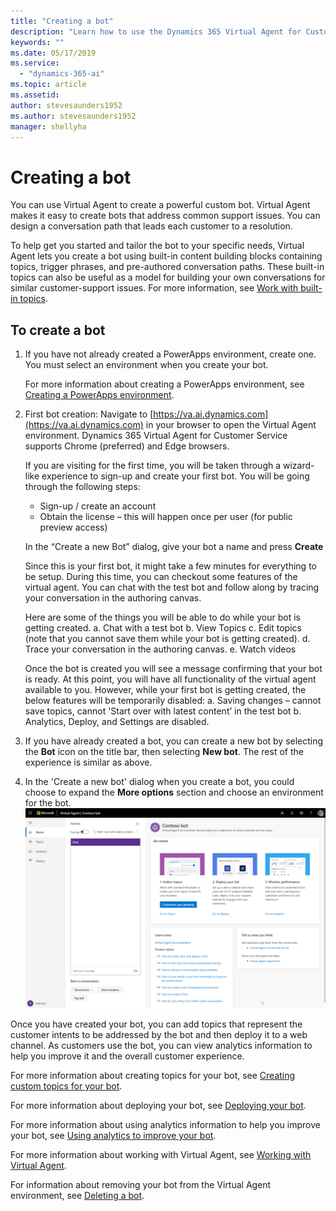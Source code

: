 ```yaml
---
title: "Creating a bot"
description: "Learn how to use the Dynamics 365 Virtual Agent for Customer Service to create a bot."
keywords: ""
ms.date: 05/17/2019
ms.service:
  - "dynamics-365-ai"
ms.topic: article
ms.assetid: 
author: stevesaunders1952
ms.author: stevesaunders1952
manager: shellyha
---
```


# Creating a bot

You can use Virtual Agent to create a powerful custom bot. Virtual Agent makes it easy to create bots that address common support issues. You can design a conversation path that leads each customer to a resolution.

To help get you started and tailor the bot to your specific needs, Virtual Agent lets you create a bot using built-in content building blocks containing topics, trigger phrases, and pre-authored conversation paths. These built-in topics can also be useful as a model for building your own conversations for similar customer-support issues. For more information, see [Work with built-in topics](how-to-templates.md).

## To create a bot

1. If you have not already created a PowerApps environment, create one. You must select an environment when you create your bot.

    For more information about creating a PowerApps environment, see [Creating a PowerApps environment](getting-started-new-environment.md).

2. First bot creation: Navigate to [https://va.ai.dynamics.com](https://va.ai.dynamics.com) in your browser to open the Virtual Agent environment. Dynamics 365 Virtual Agent for Customer Service supports Chrome (preferred) and Edge browsers.

    If you are visiting for the first time, you will be taken through a wizard-like experience to sign-up and create your first bot. You will be going through the following steps:
    
    - Sign-up / create an account
    - Obtain the license – this will happen once per user (for public preview access)

    <!-- insert pic of new user screen here -->

    In the “Create a new Bot” dialog, give your bot a name and press **Create** 
  
    <!-- insert pic if new create bot dialog here -->
  
    Since this is your first bot, it might take a few minutes for everything to be setup. During this time, you can checkout some features of the virtual agent. You can chat with the test bot and follow along by tracing your conversation in the authoring canvas.
  
   Here are some of the things you will be able to do while your bot is getting created.
      a. Chat with a test bot
      b. View Topics
      c.	Edit topics (note that you cannot save them while your bot is getting created).
      d.	Trace your conversation in the authoring canvas.
      e.	Watch videos

   Once the bot is created you will see a message confirming that your bot is ready. At this point, you will have all functionality of the virtual agent available to you. However, while your first bot is getting created, the below features will be temporarily disabled:
      a. Saving changes – cannot save topics, cannot 'Start over with latest content’ in the test bot
      b.	Analytics, Deploy, and Settings are disabled.

  <!-- insert pic of read-only UX here -->

3. If you have already created a bot, you can create a new bot by selecting the **Bot** icon on the title bar, then selecting **New bot**. The rest of the experience is similar as above.

<!-- insert pic here -->

4. In the 'Create a new bot' dialog when you create a bot, you could choose to expand the **More options** section and choose an environment for the bot. 
   ![Open bot](media/open-bot.png)

Once you have created your bot, you can add topics that represent the customer intents to be addressed by the bot and then deploy it to a web channel. As customers use the bot, you can view analytics information to help you improve it and the overall customer experience.

For more information about creating topics for your bot, see [Creating custom topics for your bot](getting-started-create-topics.md).

For more information about deploying your bot, see [Deploying your bot](getting-started-deploy.md).

For more information about using analytics information to help you improve your bot, see [Using analytics to improve your bot](getting-started-analytics.md).

For more information about working with Virtual Agent, see [Working with Virtual Agent](getting-started-bot-designer.md).

For information about removing your bot from the Virtual Agent environment, see [Deleting a bot](getting-started-delete-bot.md).
